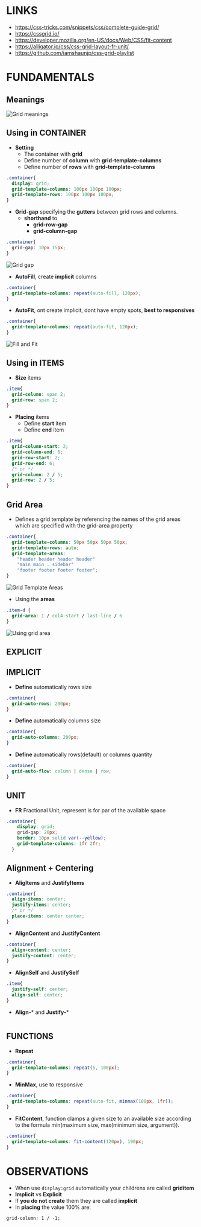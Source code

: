 # LINKS
- https://css-tricks.com/snippets/css/complete-guide-grid/
- https://cssgrid.io/
- https://developer.mozilla.org/en-US/docs/Web/CSS/fit-content
- https://alligator.io/css/css-grid-layout-fr-unit/
- https://github.com/iamshaunjp/css-grid-playlist


# FUNDAMENTALS

## Meanings
![Grid meanings](LineMeanings.png)


## Using in **CONTAINER**

- **Setting** 
  - The container with **grid**
  - Define number of **column** with **grid-template-columns**
  - Define number of **rows** with **grid-template-columns**
```css
.container{
  display: grid;
  grid-template-columns: 100px 100px 100px;
  grid-template-rows: 100px 100px 100px;
}
```

- **Grid-gap** specifying the **gutters** between grid rows and columns.
  - **shorthand** to
    - **grid-row-gap**
    - **grid-column-gap**
```css
.container{
  grid-gap: 10px 15px;
}
```
![Grid gap](https://cdn.css-tricks.com/wp-content/uploads/2016/03/grid-column-row-gap.png)

- **AutoFill**, create **implicit** columns
```css
.container{
  grid-template-columns: repeat(auto-fill, 120px);
}
```

- **AutoFit**, ont create implicit, dont have empty spots, **best to responsives**
```css
.container{
  grid-template-columns: repeat(auto-fit, 120px);
}
```

![Fill and Fit](https://i.imgur.com/QgrEPfN.png)

## Using in **ITEMS**
- **Size** items
```css
.item{
  grid-column: span 2;
  grid-row: span 2;
}
```

- **Placing** items
  - Define **start** item
  - Define **end** item
```css
.item{
  grid-column-start: 2;
  grid-column-end: 6;
  grid-row-start: 2;
  grid-row-end: 6;
  /* or */
  grid-column: 2 / 5;
  grid-row: 2 / 5;
}
```

## Grid Area
- Defines a grid template by referencing the names of the grid areas which are specified with the grid-area property
```css
.container{
  grid-template-columns: 50px 50px 50px 50px;
  grid-template-rows: auto;
  grid-template-areas: 
    "header header header header"
    "main main . sidebar"
    "footer footer footer footer";
}
```
![Grid Template Areas](https://cdn.css-tricks.com/wp-content/uploads/2016/03/grid-template-areas.png)

- Using the **areas**
```css
.item-d {
  grid-area: 1 / col4-start / last-line / 6
}
```
![Using grid area](https://cdn.css-tricks.com/wp-content/uploads/2016/03/grid-start-end-d.png)


## EXPLICIT

## IMPLICIT

- **Define**  automatically rows size
```css
.container{
  grid-auto-rows: 200px;
}
```
- **Define**  automatically columns size
```css
.container{
  grid-auto-columns: 200px;
}
```
- **Define**  automatically rows(default) or columns quantity 
```css
.container{
  grid-auto-flow: column | dense | row;
}
```


## UNIT
- **FR** Fractional Unit, represent is for par of the available space
```css
.container{
    display: grid;
    grid-gap: 20px; 
    border: 10px solid var(--yellow);
    grid-template-columns: 1fr 2fr;
  }
```

## Alignment + Centering
- **AligItems** and **JustifyItems**
```css
.container{
  align-items: center;
  justify-items: center;
  /* or */
  place-items: center center;
}
```

- **AlignContent** and **JustifyContent**
```css
.container{
  align-content: center;
  justify-content: center;
}
```

- **AlignSelf** and **JustifySelf**
```css
.item{
  justify-self: center;
  align-self: center;
}
```

- **Align-*** and **Justify-***
```css
```

## FUNCTIONS
- **Repeat**
```css
.container{
  grid-template-columns: repeat(5, 100px);
}
```

- **MinMax**, use to responsive
```css
.container{
  grid-template-columns: repeat(auto-fit, minmax(100px, 1fr));
}
```

- **FitContent**, function clamps a given size to an available size according to the formula min(maximum size, max(minimum size, argument)).
```css
.container{
  grid-template-columns: fit-content(120px), 190px;
}
```


# OBSERVATIONS
- When use `display:grid` automatically your childrens are called **griditem**
- **Implicit** vs **Explicit**
 - If **you do not create** them they are called **implicit**
- In **placing** the value 100% are:
```css
grid-column: 1 / -1;
```